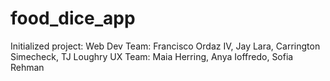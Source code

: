 # food_dice_app
Initialized project:
Web Dev Team: Francisco Ordaz IV, Jay Lara, Carrington Simecheck, TJ Loughry
UX Team: Maia Herring, Anya Ioffredo, Sofia Rehman